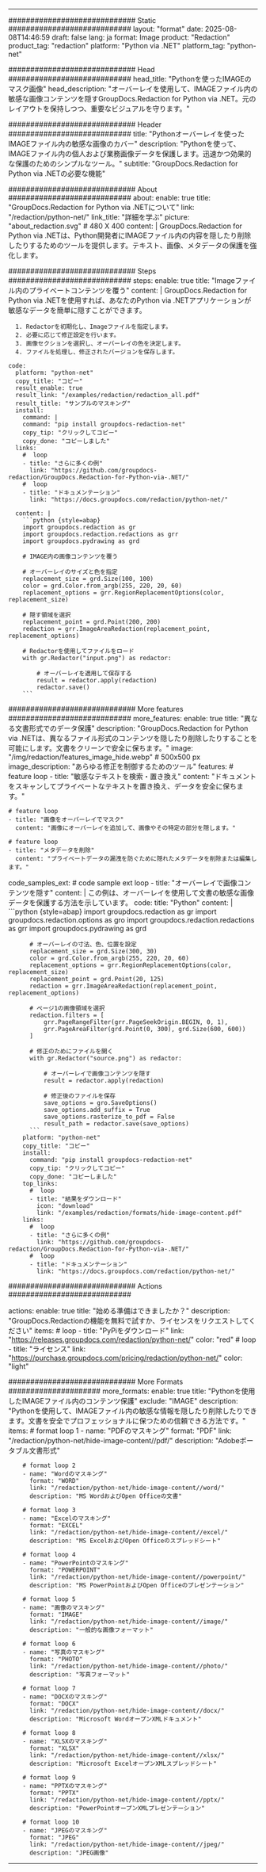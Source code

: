 
---
############################# Static ############################
layout: "format"
date:  2025-08-08T14:46:59
draft: false
lang: ja
format: Image
product: "Redaction"
product_tag: "redaction"
platform: "Python via .NET"
platform_tag: "python-net"

############################# Head ############################
head_title: "Pythonを使ったIMAGEのマスク画像"
head_description: "オーバーレイを使用して、IMAGEファイル内の敏感な画像コンテンツを隠すGroupDocs.Redaction for Python via .NET。元のレイアウトを保持しつつ、重要なビジュアルを守ります。"

############################# Header ############################
title: "Pythonオーバーレイを使ったIMAGEファイル内の敏感な画像のカバー" 
description: "Pythonを使って、IMAGEファイル内の個人および業務画像データを保護します。迅速かつ効果的な保護のためのシンプルなツール。"
subtitle: "GroupDocs.Redaction for Python via .NETの必要な機能" 

############################# About ############################
about:
    enable: true
    title: "GroupDocs.Redaction for Python via .NETについて"
    link: "/redaction/python-net/"
    link_title: "詳細を学ぶ"
    picture: "about_redaction.svg" # 480 X 400
    content: |
       GroupDocs.Redaction for Python via .NETは、Python開発者にIMAGEファイル内の内容を隠したり削除したりするためのツールを提供します。テキスト、画像、メタデータの保護を強化します。

############################# Steps ############################
steps:
    enable: true
    title: "Imageファイル内のプライベートコンテンツを覆う"
    content: |
      GroupDocs.Redaction for Python via .NETを使用すれば、あなたのPython via .NETアプリケーションが敏感なデータを簡単に隠すことができます。
      
      1. Redactorを初期化し、Imageファイルを指定します。
      2. 必要に応じて修正設定を行います。
      3. 画像セクションを選択し、オーバーレイの色を決定します。
      4. ファイルを処理し、修正されたバージョンを保存します。
   
    code:
      platform: "python-net"
      copy_title: "コピー"
      result_enable: true
      result_link: "/examples/redaction/redaction_all.pdf"
      result_title: "サンプルのマスキング"
      install:
        command: |
        command: "pip install groupdocs-redaction-net"
        copy_tip: "クリックしてコピー"
        copy_done: "コピーしました"
      links:
        #  loop
        - title: "さらに多くの例"
          link: "https://github.com/groupdocs-redaction/GroupDocs.Redaction-for-Python-via-.NET/"
        #  loop
        - title: "ドキュメンテーション"
          link: "https://docs.groupdocs.com/redaction/python-net/"
          
      content: |
        ```python {style=abap}
        import groupdocs.redaction as gr
        import groupdocs.redaction.redactions as grr
        import groupdocs.pydrawing as grd

        # IMAGE内の画像コンテンツを覆う

        # オーバーレイのサイズと色を指定
        replacement_size = grd.Size(100, 100)
        color = grd.Color.from_argb(255, 220, 20, 60)
        replacement_options = grr.RegionReplacementOptions(color, replacement_size)

        # 隠す領域を選択
        replacement_point = grd.Point(200, 200)
        redaction = grr.ImageAreaRedaction(replacement_point, replacement_options)
                
        # Redactorを使用してファイルをロード
        with gr.Redactor("input.png") as redactor:

            # オーバーレイを適用して保存する
            result = redactor.apply(redaction)
            redactor.save()
        ```            


############################# More features ############################
more_features:
  enable: true
  title: "異なる文書形式でのデータ保護"
  description: "GroupDocs.Redaction for Python via .NETは、異なるファイル形式のコンテンツを隠したり削除したりすることを可能にします。文書をクリーンで安全に保ちます。"
  image: "/img/redaction/features_image_hide.webp" # 500x500 px
  image_description: "あらゆる修正を制御するためのツール"
  features:
    # feature loop
    - title: "敏感なテキストを検索・置き換え"
      content: "ドキュメントをスキャンしてプライベートなテキストを置き換え、データを安全に保ちます。"

    # feature loop
    - title: "画像をオーバーレイでマスク"
      content: "画像にオーバーレイを追加して、画像やその特定の部分を隠します。"

    # feature loop
    - title: "メタデータを削除"
      content: "プライベートデータの漏洩を防ぐために隠れたメタデータを削除または編集します。"
      
  code_samples_ext:
    # code sample ext loop
    - title: "オーバーレイで画像コンテンツを隠す"
      content: |
        この例は、オーバーレイを使用して文書の敏感な画像データを保護する方法を示しています。
      code:
        title: "Python"
        content: |
          ```python {style=abap}
          import groupdocs.redaction as gr
          import groupdocs.redaction.options as gro
          import groupdocs.redaction.redactions as grr
          import groupdocs.pydrawing as grd

          # オーバーレイの寸法、色、位置を設定
          replacement_size = grd.Size(300, 30)
          color = grd.Color.from_argb(255, 220, 20, 60)
          replacement_options = grr.RegionReplacementOptions(color, replacement_size)
          replacement_point = grd.Point(20, 125)
          redaction = grr.ImageAreaRedaction(replacement_point, replacement_options)

          # ページ1の画像領域を選択
          redaction.filters = [
              grr.PageRangeFilter(grr.PageSeekOrigin.BEGIN, 0, 1),
              grr.PageAreaFilter(grd.Point(0, 300), grd.Size(600, 600))
          ]

          # 修正のためにファイルを開く
          with gr.Redactor("source.png") as redactor:

              # オーバーレイで画像コンテンツを隠す
              result = redactor.apply(redaction)

              # 修正後のファイルを保存
              save_options = gro.SaveOptions()
              save_options.add_suffix = True
              save_options.rasterize_to_pdf = False
              result_path = redactor.save(save_options)
          ```
        platform: "python-net"
        copy_title: "コピー"
        install:
          command: "pip install groupdocs-redaction-net"
          copy_tip: "クリックしてコピー"
          copy_done: "コピーしました"
        top_links:
          #  loop
          - title: "結果をダウンロード"
            icon: "download"
            link: "/examples/redaction/formats/hide-image-content.pdf"
        links:
          #  loop
          - title: "さらに多くの例"
            link: "https://github.com/groupdocs-redaction/GroupDocs.Redaction-for-Python-via-.NET/"
          #  loop
          - title: "ドキュメンテーション"
            link: "https://docs.groupdocs.com/redaction/python-net/"


############################# Actions ############################

actions:
  enable: true
  title: "始める準備はできましたか？"
  description: "GroupDocs.Redactionの機能を無料で試すか、ライセンスをリクエストしてください"
  items:
    #  loop
    - title: "PyPiをダウンロード"
      link: "https://releases.groupdocs.com/redaction/python-net/"
      color: "red"
        #  loop
    - title: "ライセンス"
      link: "https://purchase.groupdocs.com/pricing/redaction/python-net/"
      color: "light"


############################# More Formats #####################
more_formats:
    enable: true
    title: "Pythonを使用したIMAGEファイル内のコンテンツ保護"
    exclude: "IMAGE"
    description: "Pythonを使用して、IMAGEファイル内の敏感な情報を隠したり削除したりできます。文書を安全でプロフェッショナルに保つための信頼できる方法です。"
    items: 
        # format loop 1
        - name: "PDFのマスキング"
          format: "PDF"
          link: "/redaction/python-net/hide-image-content//pdf/"
          description: "Adobeポータブル文書形式"

        # format loop 2
        - name: "Wordのマスキング"
          format: "WORD"
          link: "/redaction/python-net/hide-image-content//word/"
          description: "MS WordおよびOpen Officeの文書"
          
        # format loop 3
        - name: "Excelのマスキング"
          format: "EXCEL"
          link: "/redaction/python-net/hide-image-content//excel/"
          description: "MS ExcelおよびOpen Officeのスプレッドシート"

        # format loop 4
        - name: "PowerPointのマスキング"
          format: "POWERPOINT"
          link: "/redaction/python-net/hide-image-content//powerpoint/"
          description: "MS PowerPointおよびOpen Officeのプレゼンテーション"

        # format loop 5
        - name: "画像のマスキング"
          format: "IMAGE"
          link: "/redaction/python-net/hide-image-content//image/"
          description: "一般的な画像フォーマット"

        # format loop 6
        - name: "写真のマスキング"
          format: "PHOTO"
          link: "/redaction/python-net/hide-image-content//photo/"
          description: "写真フォーマット"

        # format loop 7
        - name: "DOCXのマスキング"
          format: "DOCX"
          link: "/redaction/python-net/hide-image-content//docx/"
          description: "Microsoft WordオープンXMLドキュメント"
          
        # format loop 8
        - name: "XLSXのマスキング"
          format: "XLSX"
          link: "/redaction/python-net/hide-image-content//xlsx/"
          description: "Microsoft ExcelオープンXMLスプレッドシート"
          
        # format loop 9
        - name: "PPTXのマスキング"
          format: "PPTX"
          link: "/redaction/python-net/hide-image-content//pptx/"
          description: "PowerPointオープンXMLプレゼンテーション"

        # format loop 10
        - name: "JPEGのマスキング"
          format: "JPEG"
          link: "/redaction/python-net/hide-image-content//jpeg/"
          description: "JPEG画像"


---